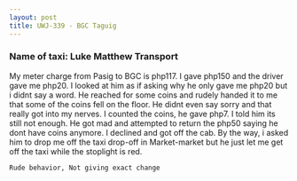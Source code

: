 ```yaml
---
layout: post
title: UWJ-339 - BGC Taguig
---
```


### Name of taxi: Luke Matthew Transport

My meter charge from Pasig to BGC is php117. I gave php150 and the driver gave me php20. I  looked at him as if asking why he only gave me php20 but i didnt say a word. He reached for some coins and rudely handed it to me that some of the coins fell on the floor. He didnt even say sorry and that really got into my nerves. I counted the coins, he gave php7. I told him its still not enough. He got mad and attempted to return the php50 saying he dont have coins anymore. I declined and got off the cab. By the way, i asked him to drop me off the taxi drop-off in Market-market but he just let me get off the taxi while the stoplight is red. 

```Rude behavior, Not giving exact change```
